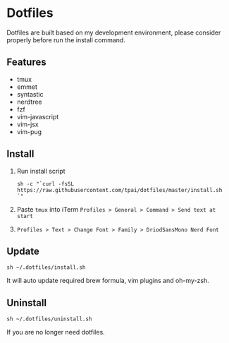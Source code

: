 # Dotfiles

Dotfiles are built based on my development environment, please consider properly before run the install command.

## Features

- tmux
- emmet
- syntastic
- nerdtree
- fzf
- vim-javascript
- vim-jsx
- vim-pug

## Install

1. Run install script

    ```
    sh -c "`curl -fsSL https://raw.githubusercontent.com/tpai/dotfiles/master/install.sh `"
    ```

2. Paste `tmux` into iTerm `Profiles > General > Command > Send text at start`

3. `Profiles > Text > Change Font > Family > DriodSansMono Nerd Font`

## Update

```
sh ~/.dotfiles/install.sh
```

It will auto update required brew formula, vim plugins and oh-my-zsh.

## Uninstall

```
sh ~/.dotfiles/uninstall.sh
```

If you are no longer need dotfiles.
